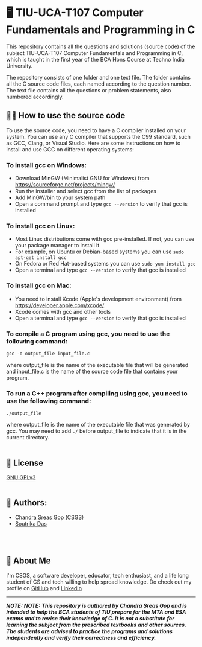 # 🖥️ TIU-UCA-T107 Computer Fundamentals and Programming in C

This repository contains all the questions and solutions (source code) of the subject TIU-UCA-T107 Computer Fundamentals and Programming in C, which is taught in the first year of the BCA Hons Course at Techno India University.

The repository consists of one folder and one text file. The folder contains all the C source code files, each named according to the question number. The text file contains all the questions or problem statements, also numbered accordingly.

## 🧑‍💻 How to use the source code

To use the source code, you need to have a C compiler installed on your system. You can use any C compiler that supports the C99 standard, such as GCC, Clang, or Visual Studio. Here are some instructions on how to install and use GCC on different operating systems:

### To install gcc on Windows:

- Download MinGW (Minimalist GNU for Windows) from https://sourceforge.net/projects/mingw/
- Run the installer and select gcc from the list of packages
- Add MinGW/bin to your system path
- Open a command prompt and type `gcc --version` to verify that gcc is installed

### To install gcc on Linux:

- Most Linux distributions come with gcc pre-installed. If not, you can use your package manager to install it
- For example, on Ubuntu or Debian-based systems you can use `sudo apt-get install gcc`
- On Fedora or Red Hat-based systems you can use `sudo yum install gcc`
- Open a terminal and type `gcc --version` to verify that gcc is installed

### To install gcc on Mac:

- You need to install Xcode (Apple's development environment) from https://developer.apple.com/xcode/
- Xcode comes with gcc and other tools
- Open a terminal and type `gcc --version` to verify that gcc is installed

### To compile a C program using gcc, you need to use the following command:

`gcc -o output_file input_file.c`

where output_file is the name of the executable file that will be generated and input_file.c is the name of the source code file that contains your program.

### To run a C++ program after compiling using gcc, you need to use the following command:

`./output_file`

where output_file is the name of the executable file that was generated by gcc. You may need to add `./` before output_file to indicate that it is in the current directory.
<br>
<br>
## 📜 License

[GNU GPLv3](https://choosealicense.com/licenses/gpl-3.0/)
<br>
<br>

## 👥 Authors:

- [Chandra Sreas Gop (CSGS)](https://www.github.com/sreasgop)
- [Soutrika Das](https://www.github.com/soutrikadas)
<br>
<br>

## 🚀 About Me
I'm CSGS, a software developer, educator, tech enthusiast, and a life long student of CS and tech willing to help spread knowledge. Do check out my profile on [GitHub](https://github.com/sreasgop) and [LinkedIn](https://linkedin.com/in/chandrasreasgop)

---
***NOTE: ***NOTE: This repository is authored by Chandra Sreas Gop and is intended to help the BCA students of TIU prepare for the MTA and ESA exams and to revise their knowledge of C. It is not a substitute for learning the subject from the prescribed textbooks and other sources. The students are advised to practice the programs and solutions independently and verify their correctness and efficiency.******
